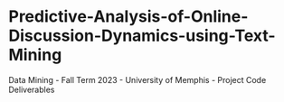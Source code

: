 # Predictive-Analysis-of-Online-Discussion-Dynamics-using-Text-Mining
Data Mining - Fall Term 2023 - University of Memphis - Project Code Deliverables
